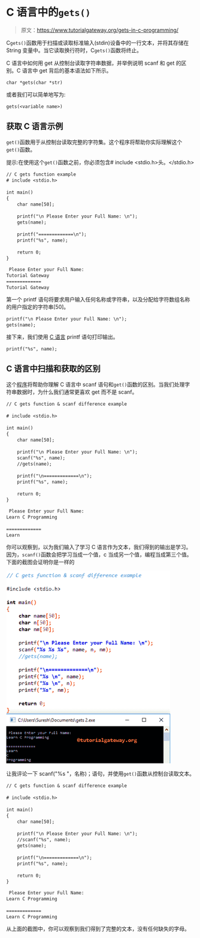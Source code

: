 # C 语言中的`gets()`

> 原文：<https://www.tutorialgateway.org/gets-in-c-programming/>

C`gets()`函数用于扫描或读取标准输入(stdin)设备中的一行文本，并将其存储在 String 变量中。当它读取换行符时，C`gets()`函数将终止。

C 语言中如何用 get 从控制台读取字符串数据，并举例说明 scanf 和 get 的区别。C 语言中 get 背后的基本语法如下所示。

```
char *gets(char *str)
```

或者我们可以简单地写为:

```
gets(<variable name>)
```

## 获取 C 语言示例

`get()`函数用于从控制台读取完整的字符集。这个程序将帮助你实际理解这个`get()`函数。

提示:在使用这个`get()`函数之前，你必须包含# include <stdio.h>头。</stdio.h>

```
// C gets function example
# include <stdio.h> 

int main()
{
	char name[50];

	printf("\n Please Enter your Full Name: \n");
	gets(name);

	printf("=============\n");
	printf("%s", name);

	return 0;
}
```

```
 Please Enter your Full Name: 
Tutorial Gateway
=============
Tutorial Gateway
```

第一个 printf 语句将要求用户输入任何名称或字符串，以及分配给字符数组名称的用户指定的字符串[50]。

```
printf("\n Please Enter your Full Name: \n");
gets(name);
```

接下来，我们使用 [C 语言](https://www.tutorialgateway.org/c-programming/) printf 语句打印输出。

```
printf("%s", name);
```

## C 语言中扫描和获取的区别

这个[程序](https://www.tutorialgateway.org/c-programming-examples/)将帮助你理解 C 语言中 scanf 语句和`get()`函数的区别。当我们处理字符串数据时，为什么我们通常更喜欢 get 而不是 scanf。

```
// C gets function & scanf difference example

# include <stdio.h> 

int main()
{
	char name[50];

	printf("\n Please Enter your Full Name: \n");
	scanf("%s", name);
	//gets(name);

	printf("\n=============\n");
	printf("%s", name);

	return 0;
}
```

```
 Please Enter your Full Name: 
Learn C Programming

=============
Learn
```

你可以观察到，以为我们输入了学习 C 语言作为文本，我们得到的输出是学习。因为，`scanf()`函数会把学习当成一个值，c 当成另一个值，编程当成第三个值。下面的截图会证明你是一样的

![Gets in C Programming 4](img/51c978bba61e69f3264f55dae543e1b7.png)

让我评论一下 scanf("%s "，名称)；语句，并使用`get()`函数从控制台读取文本。

```
// C gets function & scanf difference example

# include <stdio.h> 

int main()
{
	char name[50];

	printf("\n Please Enter your Full Name: \n");
	//scanf("%s", name);
	gets(name);

	printf("\n=============\n");
	printf("%s", name);

	return 0;
}
```

```
 Please Enter your Full Name: 
Learn C Programming

=============
Learn C Programming
```

从上面的截图中，你可以观察到我们得到了完整的文本，没有任何缺失的字母。